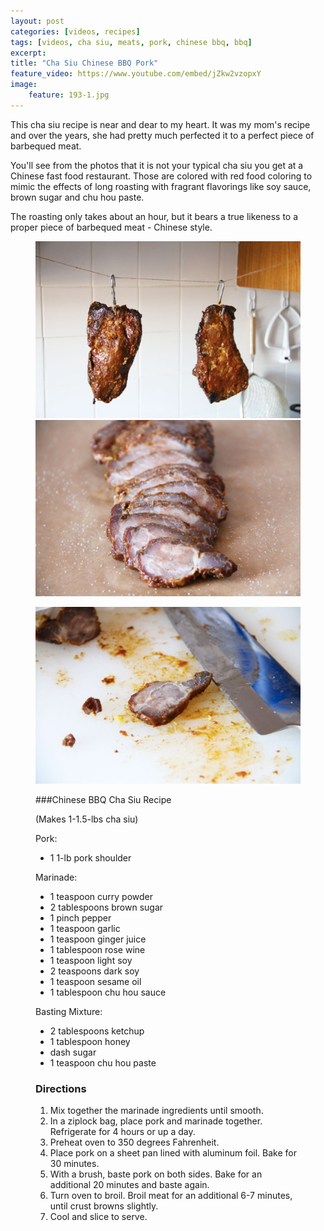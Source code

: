 ```yaml
---
layout: post
categories: [videos, recipes]
tags: [videos, cha siu, meats, pork, chinese bbq, bbq]
excerpt: 
title: "Cha Siu Chinese BBQ Pork"
feature_video: https://www.youtube.com/embed/jZkw2vzopxY
image:
    feature: 193-1.jpg
---
```


This cha siu recipe is near and dear to my heart.  It was my mom's recipe and over the years, she had pretty much perfected it to a perfect piece of barbequed meat.

You'll see from the photos that it is not your typical cha siu you get at a Chinese fast food restaurant.  Those are colored with red food coloring to mimic the effects of long roasting with fragrant flavorings like soy sauce, brown sugar and chu hou paste.

The roasting only takes about an hour, but it bears a true likeness to a proper piece of barbequed meat - Chinese style.


<figure class="half">
   <img src="/images/193-4.jpg">
    <img src="/images/193-2.jpg">
</figure>

<figure> 
   <img src="/images/193-3.jpg">
</figure>

<figure class="ingredients" markdown="1">

###Chinese BBQ Cha Siu Recipe

(Makes 1-1.5-lbs cha siu)

Pork:

- 1 1-lb pork shoulder

Marinade:

- 1 teaspoon curry powder
- 2 tablespoons brown sugar
- 1 pinch pepper
- 1 teaspoon garlic
- 1 teaspoon ginger juice
- 1 tablespoon rose wine
- 1 teaspoon light soy
- 2 teaspoons dark soy
- 1 teaspoon sesame oil
- 1 tablespoon chu hou sauce


Basting Mixture:

- 2 tablespoons ketchup
- 1 tablespoon honey
- dash sugar
- 1 teaspoon chu hou paste




</figure>
<figure class="directions" markdown="1">

### Directions

1. Mix together the marinade ingredients until smooth. 
2. In a ziplock bag, place pork and marinade together.  Refrigerate for 4 hours or up a day.
3. Preheat oven to 350 degrees Fahrenheit.
4. Place pork on a sheet pan lined with aluminum foil. Bake for 30 minutes.
5. With a brush, baste pork on both sides.  Bake for an additional 20 minutes and baste again.
6. Turn oven to broil.  Broil meat for an additional 6-7 minutes, until crust browns slightly.
7. Cool and slice to serve.

</figure>
